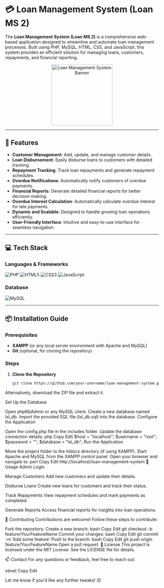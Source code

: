 # 💳 Loan Management System (Loan MS 2)

The **Loan Management System (Loan MS 2)** is a comprehensive web-based application designed to streamline and automate loan management processes. Built using PHP, MySQL, HTML, CSS, and JavaScript, this system provides an efficient solution for managing loans, customers, repayments, and financial reporting.

<div align="center">
  <img src="https://upload.wikimedia.org/wikipedia/commons/thumb/e/e3/Financial_Services_Icon.svg/512px-Financial_Services_Icon.svg.png" alt="Loan Management System Banner" width="200">
</div>

---

## 🚀 Features
- **Customer Management**: Add, update, and manage customer details.
- **Loan Disbursement**: Easily disburse loans to customers with detailed tracking.
- **Repayment Tracking**: Track loan repayments and generate repayment schedules.
- **Overdue Notifications**: Automatically notify customers of overdue payments.
- **Financial Reports**: Generate detailed financial reports for better decision-making.
- **Overdue Interest Calculation**: Automatically calculate overdue interest for late payments.
- **Dynamic and Scalable**: Designed to handle growing loan operations efficiently.
- **User-Friendly Interface**: Intuitive and easy-to-use interface for seamless navigation.

---

## 💻 Tech Stack
### Languages & Frameworks
![PHP](https://img.shields.io/badge/-PHP-777BB4?style=flat&logo=php&logoColor=white)
![HTML5](https://img.shields.io/badge/-HTML5-E34F26?style=flat&logo=html5&logoColor=white)
![CSS3](https://img.shields.io/badge/-CSS3-1572B6?style=flat&logo=css3&logoColor=white)
![JavaScript](https://img.shields.io/badge/-JavaScript-F7DF1E?style=flat&logo=javascript&logoColor=black)

### Database
![MySQL](https://img.shields.io/badge/-MySQL-4479A1?style=flat&logo=mysql&logoColor=white)

---

## 📦 Installation Guide

### Prerequisites
- **XAMPP** (or any local server environment with Apache and MySQL)
- **Git** (optional, for cloning the repository)

### Steps
1. **Clone the Repository**  
   ```bash
   git clone https://github.com/your-username/loan-management-system.git

Alternatively, download the ZIP file and extract it.

Set Up the Database

Open phpMyAdmin or any MySQL client.
Create a new database named lsl_db.
Import the provided SQL file (lsl_db.sql) into the database.
Configure the Application

Open the config.php file in the includes folder.
Update the database connection details:
php
Copy
Edit
$host = "localhost";
$username = "root";
$password = "";
$database = "lsl_db";
Run the Application

Move the project folder to the htdocs directory (if using XAMPP).
Start Apache and MySQL from the XAMPP control panel.
Open your browser and navigate to:
perl
Copy
Edit
http://localhost/loan-management-system
🌟 Usage
Admin Login

Manage Customers
Add new customers and update their details.

Disburse Loans
Create new loans for customers and track their status.

Track Repayments
View repayment schedules and mark payments as completed.

Generate Reports
Access financial reports for insights into loan operations.

🤝 Contributing
Contributions are welcome! Follow these steps to contribute:

Fork the repository.
Create a new branch:
bash
Copy
Edit
git checkout -b feature/YourFeatureName
Commit your changes:
bash
Copy
Edit
git commit -m 'Add some feature'
Push to the branch:
bash
Copy
Edit
git push origin feature/YourFeatureName
Open a pull request.
📜 License
This project is licensed under the MIT License. See the LICENSE file for details.

📫 Contact
For any questions or feedback, feel free to reach out:

vbnet
Copy
Edit

Let me know if you'd like any further tweaks! 😊
